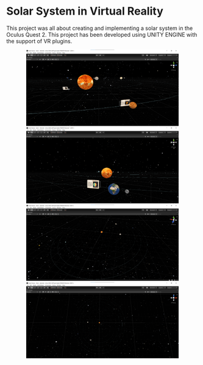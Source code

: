# Solar System in Virtual Reality

This project was all about creating and implementing a solar system in the Oculus Quest 2. This project has been developed using UNITY ENGINE with the support of VR plugins.

<p align="center">
      <img src="https://github.com/Kavinchandar1709/Solar-VR/blob/main/Solar1.png" width="400" height="200"/>
      <img src="https://github.com/Kavinchandar1709/Solar-VR/blob/main/Solar2.png" width="400" height="200"/>
      <img src="https://github.com/Kavinchandar1709/Solar-VR/blob/main/Solar3.png" width="400" height="200"/>
      <img src="https://github.com/Kavinchandar1709/Solar-VR/blob/main/Solar4.png" width="400" height="200"/>
